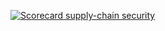 
[![Scorecard supply-chain security](https://github.com/ambjones/Fixed_Deadline/actions/workflows/scorecard.yml/badge.svg)](https://github.com/ambjones/Fixed_Deadline/actions/workflows/scorecard.yml)

